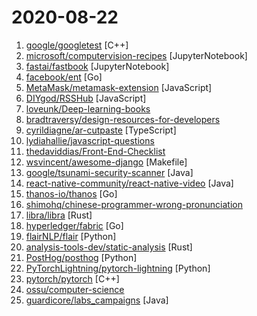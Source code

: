 # 2020-08-22

1. [google/googletest](https://github.com/google/googletest "Googletest - Google Testing and Mocking Framework") [C++]
2. [microsoft/computervision-recipes](https://github.com/microsoft/computervision-recipes "Best Practices, code samples, and documentation for Computer Vision.") [JupyterNotebook]
3. [fastai/fastbook](https://github.com/fastai/fastbook "Draft of the fastai book") [JupyterNotebook]
4. [facebook/ent](https://github.com/facebook/ent "An entity framework for Go") [Go]
5. [MetaMask/metamask-extension](https://github.com/MetaMask/metamask-extension "🌐 🔌 The MetaMask browser extension enables browsing Ethereum blockchain enabled websites") [JavaScript]
6. [DIYgod/RSSHub](https://github.com/DIYgod/RSSHub "🍰 Everything is RSSible") [JavaScript]
7. [loveunk/Deep-learning-books](https://github.com/loveunk/Deep-learning-books "Books for machine learning, deep learning, math, NLP, CV, RL, etc") 
8. [bradtraversy/design-resources-for-developers](https://github.com/bradtraversy/design-resources-for-developers "Curated list of design and UI resources from stock photos, web templates, CSS frameworks, UI libraries, tools and much more") 
9. [cyrildiagne/ar-cutpaste](https://github.com/cyrildiagne/ar-cutpaste "Cut and paste your surroundings using AR") [TypeScript]
10. [lydiahallie/javascript-questions](https://github.com/lydiahallie/javascript-questions "A long list of (advanced) JavaScript questions, and their explanations ✨") 
11. [thedaviddias/Front-End-Checklist](https://github.com/thedaviddias/Front-End-Checklist "🗂 The perfect Front-End Checklist for modern websites and meticulous developers") 
12. [wsvincent/awesome-django](https://github.com/wsvincent/awesome-django "A curated list of awesome things related to Django") [Makefile]
13. [google/tsunami-security-scanner](https://github.com/google/tsunami-security-scanner "Tsunami is a general purpose network security scanner with an extensible plugin system for detecting high severity vulnerabilities with high confidence.") [Java]
14. [react-native-community/react-native-video](https://github.com/react-native-community/react-native-video "A <Video /> component for react-native") [Java]
15. [thanos-io/thanos](https://github.com/thanos-io/thanos "Highly available Prometheus setup with long term storage capabilities. CNCF Sandbox project.") [Go]
16. [shimohq/chinese-programmer-wrong-pronunciation](https://github.com/shimohq/chinese-programmer-wrong-pronunciation "中国程序员容易发音错误的单词") 
17. [libra/libra](https://github.com/libra/libra "Libra’s mission is to enable a simple global payment system and financial infrastructure that empowers billions of people.") [Rust]
18. [hyperledger/fabric](https://github.com/hyperledger/fabric "Hyperledger Fabric is an enterprise-grade permissioned distributed ledger framework for developing solutions and applications. Its modular and versatile design satisfies a broad range of industry use cases. It offers a unique approach to consensus that enables performance at scale while preserving privacy.") [Go]
19. [flairNLP/flair](https://github.com/flairNLP/flair "A very simple framework for state-of-the-art Natural Language Processing (NLP)") [Python]
20. [analysis-tools-dev/static-analysis](https://github.com/analysis-tools-dev/static-analysis "Static analysis tools for all programming languages, build tools, config files and more.") [Rust]
21. [PostHog/posthog](https://github.com/PostHog/posthog "🦔 PostHog is developer-friendly, open-source product analytics.") [Python]
22. [PyTorchLightning/pytorch-lightning](https://github.com/PyTorchLightning/pytorch-lightning "The lightweight PyTorch wrapper for high-performance AI research. Scale your models, not the boilerplate.") [Python]
23. [pytorch/pytorch](https://github.com/pytorch/pytorch "Tensors and Dynamic neural networks in Python with strong GPU acceleration") [C++]
24. [ossu/computer-science](https://github.com/ossu/computer-science "🎓 Path to a free self-taught education in Computer Science!") 
25. [guardicore/labs_campaigns](https://github.com/guardicore/labs_campaigns "") [Java]
